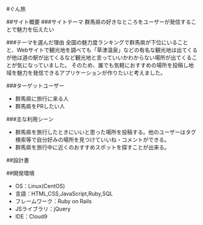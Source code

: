 #ぐん旅

##サイト概要
###サイトテーマ
群馬県の好きなところをユーザーが発信することで魅力を伝えたい

###テーマを選んだ理由
全国の魅力度ランキングで群馬県が下位にいることと、Webサイトで観光地を調べても「草津温泉」などの有名な観光地は出てくるが他は道の駅が出てくるなど観光地と言っていいかわからない場所が出てくることが気になっていました。
そのため、誰でも気軽におすすめの場所を投稿し地域を魅力を発信できるアプリケーションが作りたいと考えました。

###ターゲットユーザー
- 群馬県に旅行に来る人
- 群馬県をPRしたい人

###主な利用シーン
- 群馬県を旅行したときにいいと思った場所を投稿する。他のユーザーはタグ検索等で自分好みの場所を見つけていいね・コメントができる。
- 群馬県を旅行中に近くのおすすめスポットを探すことが出来る。

##設計書


##開発環境
- OS：Linux(CentOS)
- 言語：HTML,CSS,JavaScript,Ruby,SQL
- フレームワーク：Ruby on Rails
- JSライブラリ：jQuery
- IDE：Cloud9